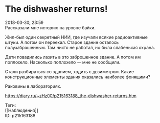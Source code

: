 The dishwasher returns!
========================

   
 2018-03-30, 23:59   
  Рассказали мне историю на уровне байки.   
   
 Жил-был один секретный НИИ, где изучали всякие радиоактивные штуки. А потом он переехал. Старое здание осталось полузаброшенным. Там никто не работал, но была слабенькая охрана.   
   
 Дети повадились лазить в это заброшенное здание. А потом им поплохело. Насколько поплохело -- мне не сообщили.   
   
 Стали разбираться со зданием, ходить с дозиметром. Какие конструкционные элементы здания оказались наиболее фонящими?   
   
 Раковины в лабораториях.   
    
 <https://diary.ru/~zHz00/p215163188_the-dishwasher-returns.htm>   
   
 Теги:   
 [[Наблюдения]]   
 ID: p215163188